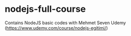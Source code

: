 # nodejs-full-course
Contains NodeJS basic codes with Mehmet Seven Udemy (https://www.udemy.com/course/nodejs-egitimi/)
